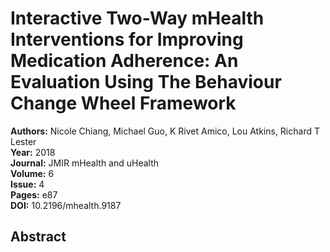 # Interactive Two-Way mHealth Interventions for Improving Medication Adherence: An Evaluation Using The Behaviour Change Wheel Framework

**Authors:** Nicole Chiang, Michael Guo, K Rivet Amico, Lou Atkins, Richard T Lester  
**Year:** 2018  
**Journal:** JMIR mHealth and uHealth  
**Volume:** 6  
**Issue:** 4  
**Pages:** e87  
**DOI:** 10.2196/mhealth.9187  

## Abstract



